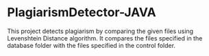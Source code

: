 # PlagiarismDetector-JAVA
 
 
This project detects plagiarism by comparing the given files using Levenshtein Distance algorithm. It compares the files specified in the database folder with the files specified in the control folder.
